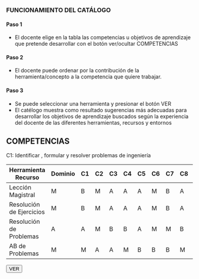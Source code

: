 <link rel="stylesheet" href="https://cdn.datatables.net/1.10.21/css/jquery.dataTables.min.css">
<link rel="stylesheet" href="https://cdn.datatables.net/buttons/1.6.2/css/buttons.dataTables.min.css">
<script src="https://code.jquery.com/jquery-3.5.1.js"></script>
<script src="https://cdn.datatables.net/1.10.21/js/jquery.dataTables.min.js"></script>
<script src="https://cdn.datatables.net/buttons/1.6.2/js/dataTables.buttons.min.js"></script>
<script src="https://cdn.datatables.net/buttons/1.6.2/js/buttons.colVis.min.js"></script>
<script src="demo3.js"></script>
<h3>FUNCIONAMIENTO DEL CATÁLOGO</h3>
<h4>Paso 1</h4>
<ul>
        <li>El docente elige en la tabla las competencias u objetivos de aprendizaje que pretende desarrollar con el botón ver/ocultar COMPETENCIAS</li>
</ul>
<h4>Paso 2</h4>
<ul>
        <li>El docente puede ordenar por la contribución de la herramienta/concepto a la competencia que quiere trabajar.</li>
</ul>
<h4>Paso 3</h4>
<ul>
        <li>Se puede seleccionar una herramienta y presionar el botón VER</li>
        <li>El catélogo muestra como resultado sugerencias más adecuadas para desarrollar los objetivos de aprendizaje buscados según la experiencia del docente de las diferentes herramientas, recursos y entornos</li>
</ul>
<h2>COMPETENCIAS</h2>
<div>
C1: Identificar , formular y resolver problemas de ingeniería
</div>

<table id="example" class="display" style="width:100%">
        <thead>
            <tr>
                <th>Herramienta Recurso</th>
                <th>Dominio</th>
                <th>C1</th>
                <th>C2</th>
                <th>C3</th>
                <th>C4</th>
                <th>C5</th>
                <th>C6</th>
                <th>C7</th>
                <th>C8</th>
                <th>C9</th>
                <th>C10</th>
             </tr>
        </thead>
        <tbody>
            <tr>
                <td>Lección Magistral</td>
                <td>M</td>
                <td>B</td>
                <td>M</td>
                <td>A</td>
                <td>A</td>
                <td>A</td>
                <td>M</td>
                <td>B</td>
                <td>A</td>
                <td>B</td>
                <td>A</td>
            </tr>
            <tr>
                <td>Resolución de Ejercicios</td>
                <td>M</td>
                <td>B</td>
                <td>M</td>
                <td>A</td>
                <td>A</td>
                <td>A</td>
                <td>M</td>
                <td>B</td>
                <td>A</td>
                <td>B</td>
                <td>A</td>
            </tr>
                 <tr>
                <td>Resolución de Problemas</td>
                <td>A</td>
                <td>A</td>
                <td>M</td>
                <td>B</td>
                <td>B</td>
                <td>A</td>
                <td>M</td>
                <td>M</td>
                <td>B</td>
                <td>M</td>
                <td>A</td>
            </tr>
            <tr>
                <td>AB de Problemas</td>
                <td>M</td>
                <td>M</td>
                <td>A</td>
                <td>A</td>
                <td>M</td>
                <td>B</td>
                <td>B</td>
                <td>B</td>
                <td>M</td>
                <td>M</td>
                <td>B</td>
            </tr>
        </tbody>
    </table>
<div>
        <button id="button" type="button" class="">VER</button>
</div>
